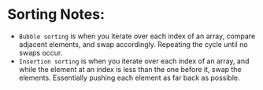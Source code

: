 # Sorting Notes:

- `Bubble sorting` is when you iterate over each index of an array, compare adjacent elements, and swap accordingly. Repeating the cycle until no swaps occur.
- `Insertion sorting` is when you iterate over each index of an array, and while the element at an index is less than the one before it, swap the elements. Essentially pushing each element as far back as possible.